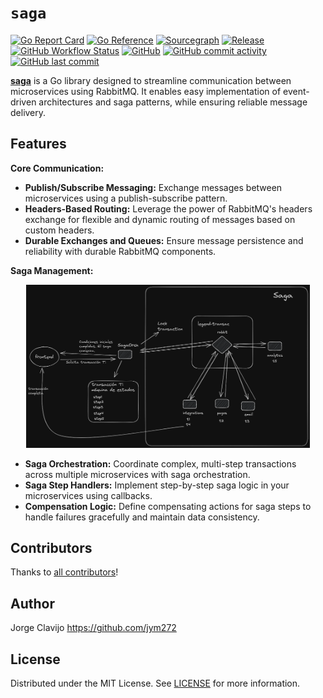 # `saga`

 
[![Go Report Card](https://goreportcard.com/badge/github.com/legendaryum-metaverse/saga)](https://goreportcard.com/report/github.com/legendaryum-metaverse/saga)
[![Go Reference](https://pkg.go.dev/badge/github.com/legendaryum-metaverse/saga?status.svg)](https://pkg.go.dev/github.com/legendaryum-metaverse/saga?tab=doc)
[![Sourcegraph](https://sourcegraph.com/github.com/legendaryum-metaverse/saga/-/badge.svg)](https://sourcegraph.com/github.com/legendaryum-metaverse/saga?badge)
[![Release](https://img.shields.io/github/release/legendaryum-metaverse/saga.svg?style=flat-square)](https://github.com/legendaryum-metaverse/saga/releases)
[![GitHub Workflow Status](https://img.shields.io/github/actions/workflow/status/legendaryum-metaverse/saga/release.yml?branch=main)](https://github.com/legendaryum-metaverse/saga/tree/main)
[![GitHub](https://img.shields.io/github/license/legendaryum-metaverse/saga)](https://github.com/legendaryum-metaverse/saga/blob/main/LICENSE)
[![GitHub commit activity](https://img.shields.io/github/commit-activity/m/legendaryum-metaverse/saga)](https://github.com/legendaryum-metaverse/saga/pulse)
[![GitHub last commit](https://img.shields.io/github/last-commit/legendaryum-metaverse/saga)](https://github.com/legendaryum-metaverse/saga/commits/main)

[**saga**](https://pkg.go.dev/github.com/legendaryum-metaverse/saga) is a Go library designed to streamline communication
between microservices using RabbitMQ. It enables easy implementation of event-driven architectures and saga patterns, while ensuring reliable message delivery.

## Features

**Core Communication:**

-   **Publish/Subscribe Messaging:** Exchange messages between microservices using a
    publish-subscribe pattern.
-   **Headers-Based Routing:** Leverage the power of RabbitMQ's headers exchange for flexible and dynamic routing of messages based on custom headers.
-   **Durable Exchanges and Queues:** Ensure message persistence and reliability with durable RabbitMQ components.

**Saga Management:**

<div style="text-align: center;">
<img src="https://raw.githubusercontent.com/legendaryum-metaverse/legend-transactional/main/.github/assets/saga.png" alt="legendaryum" style="width: 90%;"/>
</div>

-   **Saga Orchestration:** Coordinate complex, multi-step transactions across multiple microservices with saga orchestration.
-   **Saga Step Handlers:** Implement step-by-step saga logic in your microservices using callbacks.
-   **Compensation Logic:** Define compensating actions for saga steps to handle failures
    gracefully and maintain data consistency.

## Contributors

Thanks to [all contributors](https://github.com/legendaryum-metaverse/saga/graphs/contributors)!

## Author

Jorge Clavijo <https://github.com/jym272>

## License

Distributed under the MIT License. See [LICENSE](LICENSE) for more information.
